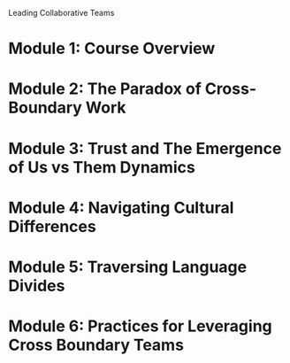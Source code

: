 Leading Collaborative Teams

# Module 1: Course Overview
# Module 2: The Paradox of Cross-Boundary Work
# Module 3: Trust and The Emergence of Us vs Them Dynamics
# Module 4: Navigating Cultural Differences
# Module 5: Traversing Language Divides
# Module 6: Practices for Leveraging Cross Boundary Teams
